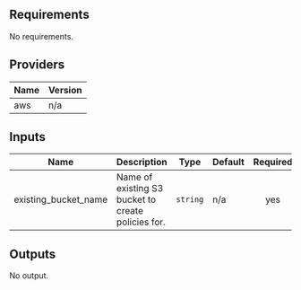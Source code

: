 <!-- BEGINNING OF PRE-COMMIT-TERRAFORM DOCS HOOK -->
## Requirements

No requirements.

## Providers

| Name | Version |
|------|---------|
| aws | n/a |

## Inputs

| Name | Description | Type | Default | Required |
|------|-------------|------|---------|:--------:|
| existing\_bucket\_name | Name of existing S3 bucket to create policies for. | `string` | n/a | yes |

## Outputs

No output.

<!-- END OF PRE-COMMIT-TERRAFORM DOCS HOOK -->
